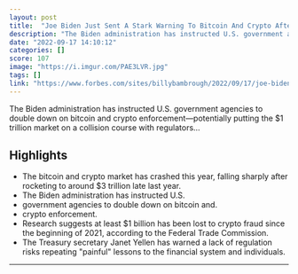```yaml
---
layout: post
title:  "Joe Biden Just Sent A Stark Warning To Bitcoin And Crypto After $2 Trillion Price Crash"
description: "The Biden administration has instructed U.S. government agencies to double down on bitcoin and crypto enforcement—potentially putting the $1 trillion market on a collision course with regulators..."
date: "2022-09-17 14:10:12"
categories: []
score: 107
image: "https://i.imgur.com/PAE3LVR.jpg"
tags: []
link: "https://www.forbes.com/sites/billybambrough/2022/09/17/joe-biden-just-sent-a-stark-warning-to-bitcoin-and-crypto-after-2-trillion-price-crash/"
---
```


The Biden administration has instructed U.S. government agencies to double down on bitcoin and crypto enforcement—potentially putting the $1 trillion market on a collision course with regulators...

## Highlights

- The bitcoin and crypto market has crashed this year, falling sharply after rocketing to around $3 trillion late last year.
- The Biden administration has instructed U.S.
- government agencies to double down on bitcoin and.
- crypto enforcement.
- Research suggests at least $1 billion has been lost to crypto fraud since the beginning of 2021, according to the Federal Trade Commission.
- The Treasury secretary Janet Yellen has warned a lack of regulation risks repeating "painful" lessons to the financial system and individuals.

---
